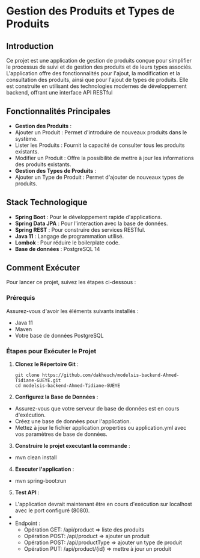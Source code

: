 # Gestion des Produits et Types de Produits

## Introduction

Ce projet est une application de gestion de produits conçue pour simplifier le processus de suivi et de gestion des produits et de leurs types associés. L'application offre des fonctionnalités pour l'ajout, la modification et la consultation des produits, ainsi que pour l'ajout de types de produits. Elle est construite en utilisant des technologies modernes de développement backend, offrant une interface API RESTful

## Fonctionnalités Principales

- **Gestion des Produits**  :
- Ajouter un Produit : Permet d'introduire de nouveaux produits dans le système.
- Lister les Produits : Fournit la capacité de consulter tous les produits existants.
- Modifier un Produit : Offre la possibilité de mettre à jour les informations des produits existants.
- **Gestion des Types de Produits** :
- Ajouter un Type de Produit : Permet d'ajouter de nouveaux types de produits.

## Stack Technologique

- **Spring Boot** : Pour le développement rapide d'applications.
- **Spring Data JPA** : Pour l'interaction avec la base de données.
- **Spring REST** : Pour construire des services RESTful.
- **Java 11** : Langage de programmation utilisé.
- **Lombok** : Pour réduire le boilerplate code.
- **Base de données** : PostgreSQL 14


## Comment Exécuter

Pour lancer ce projet, suivez les étapes ci-dessous :

### Prérequis

Assurez-vous d'avoir les éléments suivants installés :
- Java 11
- Maven 
- Votre base de données PostgreSQL

### Étapes pour Exécuter le Projet

1. **Clonez le Répertoire Git** :
   ```shell
   git clone https://github.com/dakheuch/modelsis-backend-Ahmed-Tidiane-GUEYE.git
   cd modelsis-backend-Ahmed-Tidiane-GUEYE
   
2. **Configurez la Base de Données** :
- Assurez-vous que votre serveur de base de données est en cours d'exécution.
- Créez une base de données pour l'application.
- Mettez à jour le fichier application.properties ou application.yml avec vos paramètres de base de données.

3. **Construire le projet executant la commande** :
- mvn clean install

4. **Executer l'application** :
- mvn spring-boot:run
5. **Test API** :
- L'application devrait maintenant être en cours d'exécution sur localhost avec le port configuré (8080).
- 
- Endpoint :
  - Opération GET: /api/product => liste des produits
  - Opération POST: /api/product => ajouter un produit
  - Opération POST: /api/productType => ajouter un type de produit
  - Opération PUT: /api/product/{id} => mettre à jour un produit



